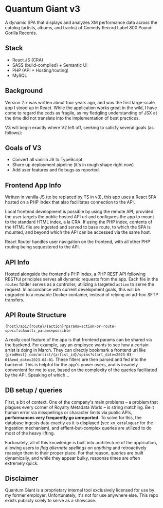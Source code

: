 # Quantum Giant v3
A dynamic SPA that displays and analyzes XM performance data across the catalog (artists, albums, and tracks) of Comedy Record Label 800 Pound Gorilla Records.

## Stack
- React.JS (CRA)
- SASS (build-compiled) + Semantic UI
- PHP (API + Hosting/routing)
- MySQL

## Background
Version 2.x was written about four years ago, and was the first large-scale app I stood up in React. While the application works great in the wild, I have come to regard the cods as fragile, as my fledgling understanding of JSX at the time did not translate into the implementation of best practices. 

V3 will begin exactly where V2 left off, seeking to satisfy several goals (as follows):

## Goals of V3
- Convert all vanilla JS to TypeScript
- Shore up deployment pipeline (it's in rough shape right now)
- Add user features and fix bugs as reported.

## Frontend App Info
Written in vanilla JS (to be replaced by TS in v3), this app uses a React SPA hosted on a PHP index that also facilitates connection to the API. 

Local frontend development is possible by using the remote API, provided the user targets the public hosted API url and configures the app to mount to the standard HTML index, a la CRA. If using the PHP index, contents of the HTML file are ingested and served to base route, to which the SPA is mounted, and beyond which the API can be accessed via the same host. 

React Router handles user navigation on the frontend, with all other PHP routing being sequestered to the API.

## API Info
Hosted alongside the frontend's PHP index, a PHP REST API following RESTful principles serves all dynamic requests from the app. Each file in the `routes` folder serves as a controller, utilizing a targeted `action` to serve the request. In accordance with current development goals, this will be upgraded to a reusable Docker container, instead of relying on ad-hoc SFTP transfers.

## API Route Structure
`{host}/api/{route}/{action}?params=action-or-route-specific&multi_params=possible`

A really cool feature of the app is that frontend params can be shared via the backend. For example, say an employee wants to see how a certain artist is doing in March. They can directly bookmark a frontend url like `{prodHost}.com/artist/{artist_id}/spins?start_date=2023-03-01&end_date=2023-04-01`. These filters are then parsed and fed into the backend. This is helpful for the app's power users, and is insanely convenient for me to use, based on the complexity of the queries facilitated by the API. Speaking of which...

## DB setup / queries
First, a bit of context. One of the company's main problems – a problem that plagues every corner of Royalty Metadata World – is string matching. Be it human error via misspellings or character limits via public APIs, **performances very frequently go unreported**. To solve for this, the database ingests data exactly as it is displayed (see `xm_cataloguer` for the ingestion mechanism), and effient-but-complex queries are utilized to do most of the heavy lifting. 

Fortunately, all of this knowledge is built into architecture of the application, allowing users to *flag alternate spellings on anything* and retroactively reassign them to their proper place. For that reason, queries are built dynamically, and while they appear bulky, response times are often extremely quick.

## Disclaimer
Quantum Giant is a proprietary internal tool exclusively licensed for use by my former employer. Unfortunately, it's not for use anywhere else. This repo exists publicly solely to serve as a showcase.
